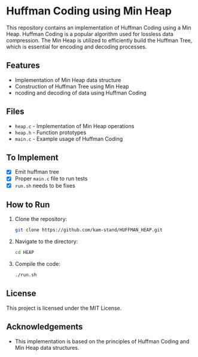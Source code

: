 # Huffman Coding using Min Heap

This repository contains an implementation of Huffman Coding using a Min Heap. Huffman Coding is a popular algorithm used for lossless data compression. The Min Heap is utilized to efficiently build the Huffman Tree, which is essential for encoding and decoding processes.

## Features

- Implementation of Min Heap data structure
- Construction of Huffman Tree using Min Heap
- ncoding and decoding of data using Huffman Coding

## Files

- `heap.c` - Implementation of Min Heap operations
- `heap.h` - Function prototypes
- `main.c` - Example usage of Huffman Coding


## To Implement
- [X] Emit huffman tree
- [X] Proper `main.c` file to run tests
- [X] `run.sh` needs to be fixes 

## How to Run

1. Clone the repository:
   ```sh
   git clone https://github.com/kam-stand/HUFFMAN_HEAP.git
   ```
2. Navigate to the directory:
   ```sh
   cd HEAP
   ```
3. Compile the code:
   ```sh
   ./run.sh
   ``` 

## License

This project is licensed under the MIT License.

## Acknowledgements

- This implementation is based on the principles of Huffman Coding and Min Heap data structures.

